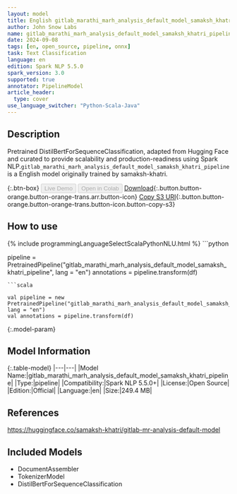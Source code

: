 ```yaml
---
layout: model
title: English gitlab_marathi_marh_analysis_default_model_samaksh_khatri_pipeline pipeline DistilBertForSequenceClassification from samaksh-khatri
author: John Snow Labs
name: gitlab_marathi_marh_analysis_default_model_samaksh_khatri_pipeline
date: 2024-09-08
tags: [en, open_source, pipeline, onnx]
task: Text Classification
language: en
edition: Spark NLP 5.5.0
spark_version: 3.0
supported: true
annotator: PipelineModel
article_header:
  type: cover
use_language_switcher: "Python-Scala-Java"
---
```


## Description

Pretrained DistilBertForSequenceClassification, adapted from Hugging Face and curated to provide scalability and production-readiness using Spark NLP.`gitlab_marathi_marh_analysis_default_model_samaksh_khatri_pipeline` is a English model originally trained by samaksh-khatri.

{:.btn-box}
<button class="button button-orange" disabled>Live Demo</button>
<button class="button button-orange" disabled>Open in Colab</button>
[Download](https://s3.amazonaws.com/auxdata.johnsnowlabs.com/public/models/gitlab_marathi_marh_analysis_default_model_samaksh_khatri_pipeline_en_5.5.0_3.0_1725764579147.zip){:.button.button-orange.button-orange-trans.arr.button-icon}
[Copy S3 URI](s3://auxdata.johnsnowlabs.com/public/models/gitlab_marathi_marh_analysis_default_model_samaksh_khatri_pipeline_en_5.5.0_3.0_1725764579147.zip){:.button.button-orange.button-orange-trans.button-icon.button-copy-s3}

## How to use



<div class="tabs-box" markdown="1">
{% include programmingLanguageSelectScalaPythonNLU.html %}
```python

pipeline = PretrainedPipeline("gitlab_marathi_marh_analysis_default_model_samaksh_khatri_pipeline", lang = "en")
annotations =  pipeline.transform(df)   

```
```scala

val pipeline = new PretrainedPipeline("gitlab_marathi_marh_analysis_default_model_samaksh_khatri_pipeline", lang = "en")
val annotations = pipeline.transform(df)

```
</div>

{:.model-param}
## Model Information

{:.table-model}
|---|---|
|Model Name:|gitlab_marathi_marh_analysis_default_model_samaksh_khatri_pipeline|
|Type:|pipeline|
|Compatibility:|Spark NLP 5.5.0+|
|License:|Open Source|
|Edition:|Official|
|Language:|en|
|Size:|249.4 MB|

## References

https://huggingface.co/samaksh-khatri/gitlab-mr-analysis-default-model

## Included Models

- DocumentAssembler
- TokenizerModel
- DistilBertForSequenceClassification